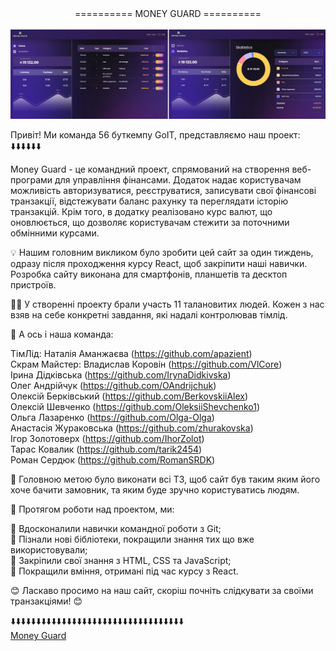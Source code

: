 <div align="center">========== MONEY GUARD ==========</div>

<br>

<img src="./public/readme/preview.jpg">

Привіт! Ми команда 56 буткемпу GoIT, представляємо наш проект: ⬇️⬇️⬇️⬇️⬇️⬇️

Money Guard - це командний проект, спрямований на створення веб-програми для
управління фінансами. Додаток надає користувачам можливість авторизуватися,
реєструватися, записувати свої фінансові транзакції, відстежувати баланс рахунку
та переглядати історію транзакцій. Крім того, в додатку реалізовано курс валют,
що оновлюється, що дозволяє користувачам стежити за поточними обмінними курсами.

💡 Нашим головним викликом було зробити цей сайт за один тиждень, одразу після
проходження курсу React, щоб закріпити наші навички. Розробка сайту виконана для
смартфонів, планшетів та десктоп пристроїв.

👨‍💻 У створенні проекту брали участь 11 талановитих людей. Кожен з нас взяв на
себе конкретні завдання, які надалі контролював тімлід.

🚀 А ось і наша команда:

ТімЛід: Наталія Аманжаєва (https://github.com/apazient)  
Скрам Майстер: Владислав Коровін (https://github.com/VlCore)  
Ірина Дідківська (https://github.com/IrynaDidkivska)  
Олег Андрійчук (https://github.com/OAndrijchuk)  
Олексій Берківський (https://github.com/BerkovskiiAlex)  
Олексій Шевченко (https://github.com/OleksiiShevchenko1)  
Ольга Лазаренко (https://github.com/Olga-Olga)  
Анастасія Жураковська (https://github.com/zhurakovska)  
Ігор Золотоверх (https://github.com/IhorZolot)  
Тарас Ковалик (https://github.com/tarik2454)  
Роман Сердюк (https://github.com/RomanSRDK)

🌟 Головною метою було виконати всі ТЗ, щоб сайт був таким яким його хоче бачити
замовник, та яким буде зручно користуватись людям.

🚀 Протягом роботи над проектом, ми:

🤝 Вдосконалили навички командної роботи з Git;  
🤝 Пізнали нові бібліотеки, покращили знання тих що вже використовували;  
🤝 Закріпили свої знання з HTML, CSS та JavaScript;  
🤝 Покращили вміння, отримані під час курсу з React.

😊 Ласкаво просимо на наш сайт, скоріш почніть слідкувати за своїми
транзакціями! 😊

⬇️⬇️⬇️⬇️⬇️⬇️⬇️⬇️⬇️⬇️⬇️⬇️⬇️⬇️⬇️⬇️⬇️⬇️⬇️⬇️⬇️⬇️⬇️⬇️⬇️⬇️⬇️⬇️⬇️⬇️⬇️⬇️⬇️⬇️  
[Money Guard](https://tarik2454.github.io/web-app-MoneyGuard-react-team-progect)
